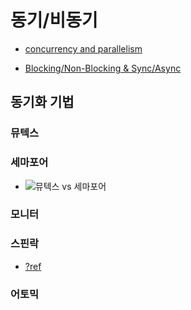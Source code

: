 # 동기/비동기

- [concurrency and parallelism](https://goodgid.github.io/Concurrency-vs-Paraleelism/)

- [Blocking/Non-Blocking & Sync/Async](https://goodgid.github.io/Blocking-NonBlocking-Synchronous-Asynchronous/)

## 동기화 기법


### 뮤텍스


### 세마포어
- ![뮤텍스 vs 세마포어](https://cdn.discordapp.com/attachments/396651873811169284/1036218392799092806/unknown.png)

### 모니터


### 스핀락

- [?ref](https://goodgid.github.io/Spin-Lock/)

### 어토믹